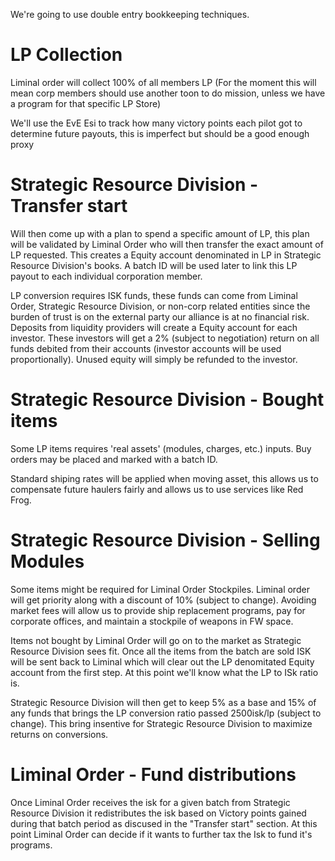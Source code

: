 We're going to use double entry bookkeeping techniques.

# LP Collection

Liminal order will collect 100% of all members LP (For the moment this will mean corp members should use another toon to do mission, unless we have a program for that specific LP Store)

We'll use the EvE Esi to track how many victory points each pilot got to determine future payouts, this is imperfect but should be a good enough proxy

# Strategic Resource Division - Transfer start

Will then come up with a plan to spend a specific amount of LP, this plan will be validated by Liminal Order who will then transfer the exact amount of LP requested. This creates a Equity account denominated in LP in Strategic Resource Division's books. A batch ID will be used later to link this LP payout to each individual corporation member.

LP conversion requires ISK funds, these funds can come from Liminal Order, Strategic Resource Division, or non-corp related entities since the burden of trust is on the external party our alliance is at no financial risk. Deposits from liquidity providers will create a Equity account for each investor. These investors will get a 2% (subject to negotiation) return on all funds debited from their accounts (investor accounts will be used proportionally). Unused equity will simply be refunded to the investor.

# Strategic Resource Division - Bought items

Some LP items requires 'real assets' (modules, charges, etc.) inputs. Buy orders may be placed and marked with a batch ID.

Standard shiping rates will be applied when moving asset, this allows us to compensate future haulers fairly and allows us to use services like Red Frog.

# Strategic Resource Division - Selling Modules

Some items might be required for Liminal Order Stockpiles. Liminal order will get priority along with a discount of 10% (subject to change). Avoiding market fees will allow us to provide ship replacement programs, pay for corporate offices, and maintain a stockpile of weapons in FW space.

Items not bought by Liminal Order will go on to the market as Strategic Resource Division sees fit. Once all the items from the batch are sold ISK will be sent back to Liminal which will clear out the LP denomitated Equity account from the first step. At this point we'll know what the LP to ISk ratio is.

Strategic Resource Division will then get to keep 5% as a base and 15% of any funds that brings the LP conversion ratio passed 2500isk/lp (subject to change). This bring insentive for Strategic Resource Division to maximize returns on conversions.

# Liminal Order - Fund distributions

Once Liminal Order receives the isk for a given batch from Strategic Resource Division it redistributes the isk based on Victory points gained during that batch period as discused in the "Transfer start" section. At this point Liminal Order can decide if it wants to further tax the Isk to fund it's programs.